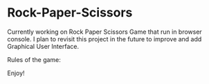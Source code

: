 # Rock-Paper-Scissors
Currently working on Rock Paper Scissors Game that run in browser console.
I plan to revisit this project in the future to improve and add Graphical User Interface.

Rules of the game:


Enjoy!
